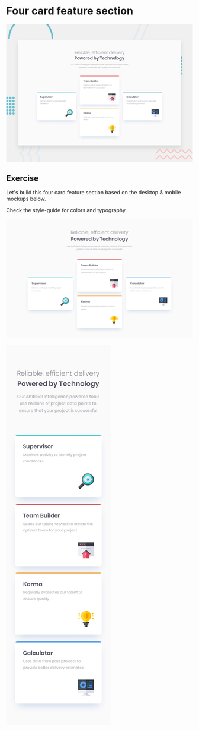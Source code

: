 # Four card feature section

![Design preview for the Four card feature section coding challenge](./design/desktop-preview.jpg)

## Exercise

Let's build this four card feature section based on the desktop & mobile mockups below.

Check the style-guide for colors and typography.

![Desktop](./design/desktop-design.jpg)

![Mobile](./design/mobile-design.jpg)
